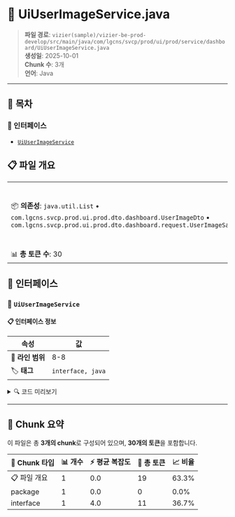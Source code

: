 # 📄 UiUserImageService.java

> **파일 경로**: `vizier(sample)/vizier-be-prod-develop/src/main/java/com/lgcns/svcp/prod/ui/prod/service/dashboard/UiUserImageService.java`  
> **생성일**: 2025-10-01  
> **Chunk 수**: 3개  
> **언어**: Java
---

## 📑 목차

### 🔌 인터페이스
- [`UiUserImageService`](#interface-uiuserimageservice)


## 📋 파일 개요

| | |
|--|--|
| 📦 **의존성**: `java.util.List` • `com.lgcns.svcp.prod.ui.prod.dto.dashboard.UserImageDto` • `com.lgcns.svcp.prod.ui.prod.dto.dashboard.request.UserImageSaveRequest` | ⚡ **총 복잡도**: 4 |
| 📊 **총 토큰 수**: 30 |  |




## 🔌 인터페이스

### <a id="interface-uiuserimageservice"></a>🔌 `UiUserImageService`


#### 📋 인터페이스 정보

| 속성 | 값 |
|------|----|
| 📍 **라인 범위** | 8-8 |
| 🏷️ **태그** | `interface, java` |
<details>
<summary>🔍 코드 미리보기</summary>

```java
public interface UiUserImageService {
	List<UserImageDto> saveUserImage(UserImageSaveRequest request);
	List<UserImageDto> findUserImageByUser(String uuid);
}...
```

**Chunk 정보**
- 🆔 **ID**: `ebc64d5e9901`
- 📊 **토큰**: 11

</details>

---




## 🧩 Chunk 요약

이 파일은 총 **3개의 chunk**로 구성되어 있으며, **30개의 토큰**을 포함합니다.

| 🧩 Chunk 타입 | 📊 개수 | ⚡ 평균 복잡도 | 📝 총 토큰 | 📈 비율 |
|---------------|--------|-------------|----------|--------|
| 📋 파일 개요 | 1 | 0.0 | 19 | 63.3% |
| package | 1 | 0.0 | 0 | 0.0% |
| interface | 1 | 4.0 | 11 | 36.7% |

